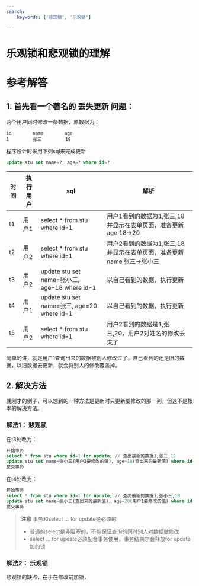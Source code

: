 ```yaml
---
search:
    keywords: ['悲观锁', '乐观锁']

---
```



# 乐观锁和悲观锁的理解

# 参考解答

## 1. 首先看一个著名的 **丢失更新** 问题：
两个用户同时修改一条数据，原数据为：
```
id        name        age
1         张三         18
```

程序设计时采用下列sql来完成更新
```sql
update stu set name=?, age=? where id=?
```

|时间|执行用户|sql|解析|
|-|-|-|-|
|t1|用户1|select * from stu where id=1|用户1看到的数据为1,张三,18并显示在表单页面，准备更新age 18->20 |
|t2|用户2|select * from stu where id=1|用户2看到的数据为1,张三,18并显示在表单页面，准备更新name 张三->张小三|
|t3|用户2|update stu set name=张小三, age=18 where id=1|以自己看到的数据，执行更新|
|t4|用户1|update stu set name=张三, age=20 where id=1|以自己看到的数据，执行更新|
|t5|用户2|select * from stu where id=1|用户2看到的数据是1,张三,20，用户2对姓名的修改丢失了|

简单的讲，就是用户1查询出来的数据被别人修改过了，自己看到的还是旧的数据，以旧数据去更新，就会将别人的修改覆盖掉。

## 2. 解决方法
就刚才的例子，可以想到的一种方法是更新时只更新要修改的那一列，但这不是根本的解决方法。

### 解法1： 悲观锁
在t3处改为：
```sql
开始事务
select * from stu where id=1 for update; // 查出最新的数据1,张三,18
update stu set name=张小三(用户2要修改的值), age=18(查出来的最新值) where id=1;
提交事务
```

在t4处改为：
```sql
开始事务
select * from stu where id=1 for update; // 查出最新的数据1,张小三,18
update stu set name=张小三(查出来的最新值), age=20(用户1要修改的值) where id=1;
提交事务
```
> **注意**
事务和select ... for update是必须的
> * 普通的select是非阻塞的，不能保证查询的同时别人对数据做修改
> * select ... for update必须配合事务使用，事务结束才会释放for update 加的锁

### 解法2： 乐观锁
悲观锁的缺点，在于在修改前加锁，







